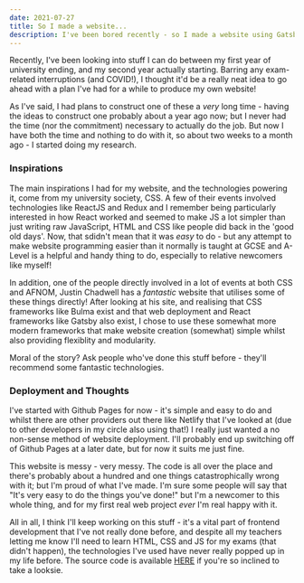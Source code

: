 ```yaml
---
date: 2021-07-27
title: So I made a website...
description: I've been bored recently - so I made a website using Gatsby, Bulma and Github Pages.
---
```

Recently, I've been looking into stuff I can do between my first year of university ending,
and my second year actually starting. Barring any exam-related interruptions (and COVID!), I
thought it'd be a really neat idea to go ahead with a plan I've had for a while to produce my own
website!

As I've said, I had plans to construct one of these a *very* long time - having the ideas to construct one
probably about a year ago now; but I never had the time (nor the commitment) necessary to actually do the job.
But now I have both the time and nothing to do with it, so about two weeks to a month ago - I started doing my
research.

### Inspirations

The main inspirations I had for my website, and the technologies powering it, come from my university society, CSS.
A few of their events involved technologies like ReactJS and Redux and I remember being particularly interested
in how React worked and seemed to make JS a lot simpler than just writing raw JavaScript, HTML and CSS like people did back in the 'good old days'.
Now, that sdidn't mean that it was *easy* to do - but any attempt to make website programming easier than it normally is taught
at GCSE and A-Level is a helpful and handy thing to do, especially to relative newcomers like myself!

In addition, one of the people directly involved in a lot of events at both CSS and AFNOM, Justin Chadwell has
a *fantastic* website that utilises some of these things directly! After looking at his site, and realising that
CSS frameworks like Bulma exist and that web deployment and React frameworks like Gatsby also exist, I chose to use
these somewhat more modern frameworks that make website creation (somewhat) simple whilst also providing flexiblity
and modularity.

Moral of the story? Ask people who've done this stuff before - they'll recommend some fantastic technologies.

### Deployment and Thoughts

I've started with Github Pages for now - it's simple and easy to do and whilst there are other providers out there
like Netlify that I've looked at (due to other developers in my circle also using that!) I really just wanted a
no non-sense method of website deployment. I'll probably end up switching off of Github Pages at a later date, 
but for now it suits me just fine.

This website is messy - very messy. The code is all over the place and there's probably about a hundred and one things
catastrophically wrong with it; but I'm proud of what I've made. I'm sure some people will say that "It's very easy
to do the things you've done!" but I'm a newcomer to this whole thing, and for my first real web project *ever* I'm
real happy with it. 

All in all, I think I'll keep working on this stuff - it's a vital part of frontend development that I've not really done
before, and despite all my teachers letting me know I'll need to learn HTML, CSS and JS for my exams (that didn't happen), 
the technologies I've used have never really popped up in my life before. The source code is available <a href="https://github.com/sapphyree/sapphyree.github.io">HERE</a>
if you're so inclined to take a looksie.